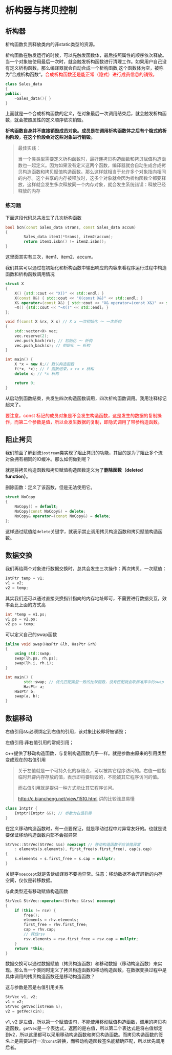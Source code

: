 # 析构器与拷贝控制

## 析构器

析构函数负责释放类内的非static类型的资源。

析构函数在触发运行的时候，可以先触发函数体，最后按照属性的顺序依次释放。当一个对象被使用最后一次时，就会触发析构函数进行清理工作。如果用户自己没有定义析构函数，那么编译器就会自动合成一个析构函数,这个函数体为空，被称为”合成析构函数“。<font color="red">合成析构函数还是能正常（隐式）进行成员信息的销毁。</font>

```c++
class Sales_data
{
public:
	~Sales_data(){ }
}
```

上面就是一个合成析构函数的定义，在对象最后一次调用结束后，就会触发析构函数，就会按照属性的定义顺序依次销毁。

**析构函数自身并不直接销毁成员对象。成员是在调用析构函数体之后有个隐式的析构阶段，在这个阶段会对这些对象进行销毁。**

> 最佳实践：
>
> 当一个类类型需要定义析构函数时，最好连拷贝构造函数和拷贝赋值构造函数也一起定义。因为如果没有定义这两个函数，编译器就会自动生成合成拷贝构造函数和拷贝赋值构造函数。那么这样就相当于允许多个对象指向相同的内存。这个共享的内存被释放时，这多个对象就会因为析构函数全都要释放，这样就会发生多次释放同一个内存对象，就会发生系统错误：释放已经释放的内存

### 练习题

下面这段代码总共发生了几次析构函数

```c++
bool bcn(const Sales_data &trans, const Sales_data accum)
{
		Sales_data item1(*trans), item2(accum);
		return item1.isbn() != item2.isbn();
}
```

这里面其实有三次，item1、item2、accum。

我们其实可以通过在初始化和析构函数中输出响应的内容来看程序运行过程中构造函数和析构函数调用情况

```c++
struct X
{
    X() {std::cout << "X()" << std::endl; }
    X(const X&) { std::cout << "X(const X&)" << std::endl; }
    X& operator=(const X&) { std::cout << "X& operator=(const X&)" << std::endl; return *this; }
    ~X() {std::cout << "~X()" << std::endl; }
};

void f(const X &rx, X x) // X x 一次初始化 ～ 一次析构
{
    std::vector<X> vec;
    vec.reserve(2);
    vec.push_back(rx); // 初始化 ～ 析构
    vec.push_back(x); // 初始化 ～ 析构
}

int main() {
    X *x = new X;// 默认构造函数
    f(*x, *x); // f 函数结束，x rx x 析构
    delete x; // *x 析构

    return 0;
}
```

从启动到函数结束，共发生四次构造函数调用，四次析构函数调用。我用注释标记起来了。

<font color="red">要注意，const 标记的成员对象是不会发生构造函数，这是发生的数据的复制操作，而第二个参数是值，所以会发生数据的复制，即隐式调用了带参构造函数。</font>

## 阻止拷贝

我们前面了解到流`iostream`类实现了阻止拷贝的功能，其目的是为了阻止多个流对象拥有相同的IO缓冲。那么如何做到呢？

就是将拷贝构造函数和拷贝赋值构造函数定义为了**删除函数（deleted function）**。

删除函数：定义了该函数，但是无法使用它。

```c++
struct NoCopy
{
    NoCopy() = default;
    NoCopy(const NoCopy&) = delete;
    NoCopy& operator=(const NoCopy&) = delete;
};
```

这样通过赋值给`delete`关键字，就表示禁止调用拷贝构造函数和拷贝赋值构造函数。

## 数据交换

我们再给两个对象进行数据交换时，总共会发生三次操作：两次拷贝，一次赋值：

```c++
IntPtr temp = v1;
v1 = v2;
v2 = temp;
```

其实我们还可以通过直接交换指针指向的内存地址即可，不需要进行数据交互，效率会比上面的方式高

```c++
int *temp = v1.ps;
v1.ps = v2.ps;
v2.ps = temp;
```

可以定义自己的swap函数

```c++
inline void swap(HasPtr &lh, HasPtr &rh)
{
    using std::swap;
    swap(lh.ps, rh.ps);
    swap(lh.i, rh.i);
}

int main() {
		std::swap; // 优先匹配类型一致的比较函数，没有匹配就会取标准库中的swap
		HasPtr a;
    HasPtr b;
    swap(a, b);
}
```

## 数据移动

右值引用`&&`:必须绑定到右值的引用，该对象比较即将被销毁；

左值引用:非右值引用的常规引用；

c++提供了移动构造函数，与复制构造函数几乎一样。就是参数由原来的引用类型变成现在的右值引用

> 关于左值就是一个可持久化的存储点，可以被其它程序访问的。右值一般指临时开辟内存存放的值，表示即将要销毁的，不能被其它程序访问的值。
>
> 而右值引用就是提供一种方式能让其它程序访问。
>
> http://c.biancheng.net/view/1510.html 讲的比较浅显易懂

```c++
class Intptr {
	Intptr(Intptr &&); // 参数为右值引用
}
```

在定义移动构造函数时，有一点要保证，就是移动过程中对异常友好的。也就是说要保证移动构造函数内部不会报异常

```c++
StrVec::StrVec(StrVec &&s) noexcept // 移动构造函数不应该抛异常
	: elements(s.elements), first_free(s.first_free), cap(s.cap)
{
	s.elements = s.first_free = s.cap = nullptr;
}
```

关键字`noexcept`就是告诉编译器不要抛异常。注意：移动数据不会开辟新的内存空间，仅仅是转移数据。

与此类型还有移动赋值构造函数

```c++
StrVec& StrVec::operator=(StrVec &&rsv) noexcept
{
	if (this != rsv) {
		free();
		elements = rhv.elements;
		first_free = rhv.first_free;
		cap = rhv.cap;
		// 释放rsv
		rsv.elements = rsv.first_free = rsv.cap = nullptr;
	}
    return *this;
}
```

数据交换可以通过数据赋值（拷贝构造函数）和移动数据（移动构造函数）来实现。那么当一个类同时定义了拷贝构造函数和移动构造函数，在数据变换过程中是具体调用的拷贝构造函数还是移动构造函数？

这与参数是否是右值引用关系

```c++
StrVec v1, v2;
v1 = v2; 
StrVec getVec(istream &);
v2 = getVec(cin);
```

v1, v2 是左值，所以第一个赋值语句，不能使用移动赋值构造函数，调用的拷贝构造函数。`getVec`是一个表达式，返回的是右值，所以第二个表达式是将右值绑定到v2，所以这里都可以采用移动构造函数和拷贝构造函数。而拷贝构造函数的签名上是需要进行一次`const`转换，而移动构造函数签名能精确匹配，所以优先调用后者。